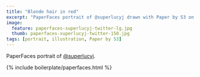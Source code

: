```yaml
---
title: "Blonde hair in red"
excerpt: "PaperFaces portrait of @superlucyj drawn with Paper by 53 on an iPad."
image: 
  feature: paperfaces-superlucyj-twitter-lg.jpg
  thumb: paperfaces-superlucyj-twitter-150.jpg
tags: [portrait, illustration, Paper by 53]
---
```


PaperFaces portrait of [@superlucyj](http://twitter.com/superlucyj).

{% include boilerplate/paperfaces.html %}